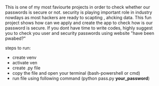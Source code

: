 This is one of my most faviourte projects in order to check whether our passwords is secure or not.
security is playing important role in industry nowdays as most hackers are ready to scapting , ahcking data. 
This fun project shows how can we apply and create the app to check how is our password is secure. If you dont have time to write codes, highly suggest you  to check you user and security passwords using website "have been pwabed?"

steps to run:
 * create venv
 * activate ven
 * create .py file
 * copy the file and open your terminal (bash-powershell or cmd)
 * run file using following command (python pass.py **your_password**)
